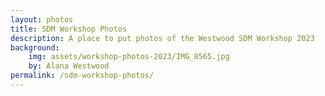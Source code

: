 ```yaml
---
layout: photos
title: SDM Workshop Photos
description: A place to put photos of the Westwood SDM Workshop 2023
background: 
    img: assets/workshop-photos-2023/IMG_8565.jpg
    by: Alana Westwood
permalink: /sdm-workshop-photos/
---
```

